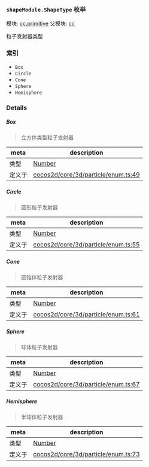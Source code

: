 ### `shapeModule.ShapeType` 枚举



模块: [cc.primitive](../modules/cc.primitive.md)
父模块: [cc](../modules/cc.md)


粒子发射器类型


### 索引
  - `Box`
  - `Circle`
  - `Cone`
  - `Sphere`
  - `Hemisphere`

### Details


##### Box

> 立方体类型粒子发射器

| meta | description |
|------|-------------|
| 类型 | <a href="https://developer.mozilla.org/en/JavaScript/Reference/Global_Objects/Number" class="crosslink external" target="_blank">Number</a> |
| 定义于 | [cocos2d/core/3d/particle/enum.ts:49](https://github.com/cocos-creator/engine/blob/d0482bb5bc3819110e43cdd03a3459bd80914b74/cocos2d/core/3d/particle/enum.ts#L49) |



##### Circle

> 圆形粒子发射器

| meta | description |
|------|-------------|
| 类型 | <a href="https://developer.mozilla.org/en/JavaScript/Reference/Global_Objects/Number" class="crosslink external" target="_blank">Number</a> |
| 定义于 | [cocos2d/core/3d/particle/enum.ts:55](https://github.com/cocos-creator/engine/blob/d0482bb5bc3819110e43cdd03a3459bd80914b74/cocos2d/core/3d/particle/enum.ts#L55) |



##### Cone

> 圆锥体粒子发射器

| meta | description |
|------|-------------|
| 类型 | <a href="https://developer.mozilla.org/en/JavaScript/Reference/Global_Objects/Number" class="crosslink external" target="_blank">Number</a> |
| 定义于 | [cocos2d/core/3d/particle/enum.ts:61](https://github.com/cocos-creator/engine/blob/d0482bb5bc3819110e43cdd03a3459bd80914b74/cocos2d/core/3d/particle/enum.ts#L61) |



##### Sphere

> 球体粒子发射器

| meta | description |
|------|-------------|
| 类型 | <a href="https://developer.mozilla.org/en/JavaScript/Reference/Global_Objects/Number" class="crosslink external" target="_blank">Number</a> |
| 定义于 | [cocos2d/core/3d/particle/enum.ts:67](https://github.com/cocos-creator/engine/blob/d0482bb5bc3819110e43cdd03a3459bd80914b74/cocos2d/core/3d/particle/enum.ts#L67) |



##### Hemisphere

> 半球体粒子发射器

| meta | description |
|------|-------------|
| 类型 | <a href="https://developer.mozilla.org/en/JavaScript/Reference/Global_Objects/Number" class="crosslink external" target="_blank">Number</a> |
| 定义于 | [cocos2d/core/3d/particle/enum.ts:73](https://github.com/cocos-creator/engine/blob/d0482bb5bc3819110e43cdd03a3459bd80914b74/cocos2d/core/3d/particle/enum.ts#L73) |



